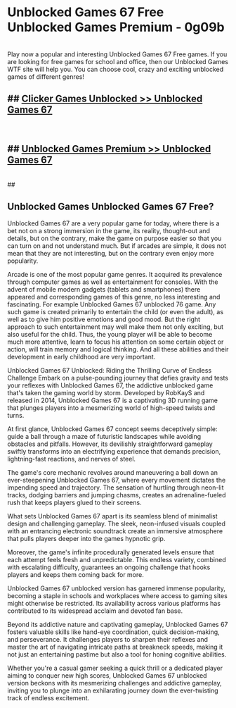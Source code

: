 # Unblocked Games 67 Free Unblocked Games Premium - 0g09b <br>
<br>
Play now a popular and interesting Unblocked Games 67 Free games. If you are looking for free games for school and office, then our Unblocked Games WTF site will help you. You can choose cool, crazy and exciting unblocked games of different genres!


## ##  [Clicker Games Unblocked >> Unblocked Games 67](http://freeplayer.one?title=Unblocked_Games_67&ref=M1)
  <br>

##  ## [Unblocked Games Premium >> Unblocked Games 67](http://freeplayer.one?title=Unblocked_Games_67&ref=M1)
  <br>
  ##



## Unblocked Games Unblocked Games 67 Free?

Unblocked Games 67 are a very popular game for today, where there is a bet not on a strong immersion in the game, its reality, thought-out and details, but on the contrary, make the game on purpose easier so that you can turn on and not understand much. But if arcades are simple, it does not mean that they are not interesting, but on the contrary even enjoy more popularity.

Arcade is one of the most popular game genres. It acquired its prevalence through computer games as well as entertainment for consoles. With the advent of mobile modern gadgets (tablets and smartphones) there appeared and corresponding games of this genre, no less interesting and fascinating. For example Unblocked Games 67 unblocked 76 game. Any such game is created primarily to entertain the child (or even the adult), as well as to give him positive emotions and good mood. But the right approach to such entertainment may well make them not only exciting, but also useful for the child. Thus, the young player will be able to become much more attentive, learn to focus his attention on some certain object or action, will train memory and logical thinking. And all these abilities and their development in early childhood are very important.

Unblocked Games 67 Unblocked: Riding the Thrilling Curve of Endless Challenge
Embark on a pulse-pounding journey that defies gravity and tests your reflexes with Unblocked Games 67, the addictive unblocked game that's taken the gaming world by storm. Developed by RobKayS and released in 2014, Unblocked Games 67 is a captivating 3D running game that plunges players into a mesmerizing world of high-speed twists and turns.

At first glance, Unblocked Games 67 concept seems deceptively simple: guide a ball through a maze of futuristic landscapes while avoiding obstacles and pitfalls. However, its devilishly straightforward gameplay swiftly transforms into an electrifying experience that demands precision, lightning-fast reactions, and nerves of steel.

The game's core mechanic revolves around maneuvering a ball down an ever-steepening Unblocked Games 67, where every movement dictates the impending speed and trajectory. The sensation of hurtling through neon-lit tracks, dodging barriers and jumping chasms, creates an adrenaline-fueled rush that keeps players glued to their screens.

What sets Unblocked Games 67 apart is its seamless blend of minimalist design and challenging gameplay. The sleek, neon-infused visuals coupled with an entrancing electronic soundtrack create an immersive atmosphere that pulls players deeper into the games hypnotic grip.

Moreover, the game's infinite procedurally generated levels ensure that each attempt feels fresh and unpredictable. This endless variety, combined with escalating difficulty, guarantees an ongoing challenge that hooks players and keeps them coming back for more.

Unblocked Games 67 unblocked version has garnered immense popularity, becoming a staple in schools and workplaces where access to gaming sites might otherwise be restricted. Its availability across various platforms has contributed to its widespread acclaim and devoted fan base.

Beyond its addictive nature and captivating gameplay, Unblocked Games 67 fosters valuable skills like hand-eye coordination, quick decision-making, and perseverance. It challenges players to sharpen their reflexes and master the art of navigating intricate paths at breakneck speeds, making it not just an entertaining pastime but also a tool for honing cognitive abilities.

Whether you're a casual gamer seeking a quick thrill or a dedicated player aiming to conquer new high scores, Unblocked Games 67 unblocked version beckons with its mesmerizing challenges and addictive gameplay, inviting you to plunge into an exhilarating journey down the ever-twisting track of endless excitement.